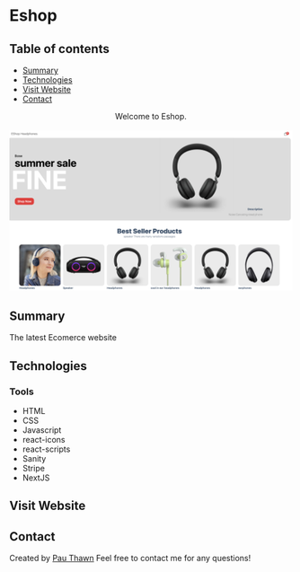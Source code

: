 # Eshop
## Table of contents
* [Summary](#summary)
* [Technologies](#technologies)
* [Visit Website](#visit-website)
* [Contact](#contact)



<div align="center">Welcome to Eshop. </div>
<br/>
<div align="center">
<kbd>
<img src="./Eshop.png">
</kbd>
</div>



## Summary
The latest Ecomerce website
## Technologies

### Tools 
* HTML
* CSS
* Javascript
* react-icons
* react-scripts
* Sanity
* Stripe
* NextJS



## Visit Website

## Contact
Created by [Pau Thawn](https://www.linkedin.com/in/pau-thawn) 
Feel free to contact me for any questions! 

